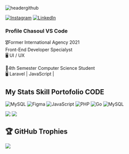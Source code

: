 ![headergithub](https://github.com/user-attachments/assets/6c8c5de6-94b7-4c75-8ff2-06540f0836a3)
<br>

[![Instagram](https://img.shields.io/badge/Instagram-%23E4405F.svg?logo=Instagram&logoColor=white)](https://instagram.com/chasoul.ux) [![LinkedIn](https://img.shields.io/badge/LinkedIn-%230077B5.svg?logo=linkedin&logoColor=white)](https://linkedin.com/in/chasoul)
<br>

<h3>Profile Chasoul VS Code</h3>
<div>
🎖️Former International Agency 2021<br>
Front-End Developer Specialyst<br>
🖥️ UI / UX<br>
<br>
🏫4th Semester Computer Science Student<br>
🖥️ Laravel | JavaScript | 
</div>

<h2>My Stats Skill Portofolio CODE</h2>

![MySQL](https://img.shields.io/badge/mysql-4479A1.svg?style=for-the-badge&logo=mysql&logoColor=white)
![Figma](https://img.shields.io/badge/Figma-F24E1E.svg?style=for-the-badge&logo=figma&logoColor=white)
![JavaScript](https://img.shields.io/badge/c++-%2300599C.svg?style=for-the-badge&logo=c%2B%2B&logoColor=white) 
![PHP](https://img.shields.io/badge/php-%23777BB4.svg?style=for-the-badge&logo=php&logoColor=white) 
![Go](https://img.shields.io/badge/apache-%23D42029.svg?style=for-the-badge&logo=apache&logoColor=white) 
![MySQL](https://img.shields.io/badge/mysql-4479A1.svg?style=for-the-badge&logo=mysql&logoColor=white)

![](https://github-readme-streak-stats.herokuapp.com/?user=Chasoul-VSCode&theme=dark&hide_border=false)
![](https://github-readme-stats.vercel.app/api/top-langs/?username=Chasoul-VSCode&theme=dark&hide_border=false&include_all_commits=true&count_private=false&layout=compact)

## 🏆 GitHub Trophies

![](https://github-profile-trophy.vercel.app/?username=Chasoul-VSCode&theme=radical&no-frame=false&no-bg=true&margin-w=4)

